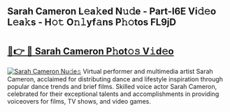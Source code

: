 ## Sarah Cameron L𝚎a𝚔ed N𝚞𝚍e - Part-l6E Vi𝚍𝚎o L𝚎a𝚔s - H𝚘𝚝 O𝚗𝚕yf𝚊ns P𝚑𝚘tos FL9jD

# <h2><a href="http://kf6bvt.oniu.top/?m=Sarah+Cameron">🔗👉 🔴 Sarah Cameron P𝚑ot𝚘𝚜 V𝚒d𝚎o</a></h2>

[![Sarah Cameron Nu𝚍e𝚜](https://i.imgur.com/0qMVB7G.gif)](http://kf6bvt.oniu.top/?m=Sarah+Cameron)
Virtual performer and multimedia artist Sarah Cameron, acclaimed for distributing dance and lifestyle inspiration through popular dance trends and brief films. Skilled voice actor Sarah Cameron, celebrated for their exceptional talents and accomplishments in providing voiceovers for films, TV shows, and video games.  
